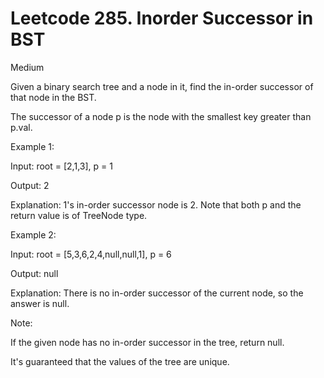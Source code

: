 # Leetcode 285. Inorder Successor in BST

Medium


Given a binary search tree and a node in it, find the in-order successor of that node in the BST.

The successor of a node p is the node with the smallest key greater than p.val.

 

Example 1:


Input: root = [2,1,3], p = 1

Output: 2

Explanation: 1's in-order successor node is 2. Note that both p and the return value is of TreeNode type.

Example 2:


Input: root = [5,3,6,2,4,null,null,1], p = 6

Output: null

Explanation: There is no in-order successor of the current node, so the answer is null.
 

Note:

If the given node has no in-order successor in the tree, return null.

It's guaranteed that the values of the tree are unique.
